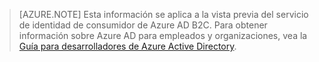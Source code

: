 > [AZURE.NOTE]
	Esta información se aplica a la vista previa del servicio de identidad de consumidor de Azure AD B2C. Para obtener información sobre Azure AD para empleados y organizaciones, 
	vea la [Guía para desarrolladores de Azure Active Directory](active-directory-developers-guide.md).

<!----HONumber=Oct15_HO3-->